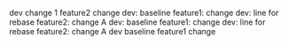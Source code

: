 dev change 1
feature2 change
dev: baseline
feature1: change
dev: line for rebase
feature2: change A
dev: baseline
feature1: change
dev: line for rebase
feature2: change A
dev baseline
feature1 change
